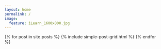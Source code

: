 ```yaml
---
layout: home
permalink: /
image:
  feature: iLearn_1600x800.jpg
---
```



<div class="tiles">
{% for post in site.posts %}
    {% include simple-post-grid.html %}
{% endfor %}
</div><!-- /.tiles -->
